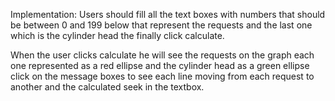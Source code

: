 Implementation:
Users should fill all the text boxes with numbers that should be between 0 and 199 below that represent the requests and the last one which is the cylinder head the finally click calculate.



  When the user clicks calculate he will see the requests on the graph each one represented as a red ellipse and the cylinder head as a green ellipse click on the message boxes to see each line moving from each request to another and the  calculated seek in the textbox. 
